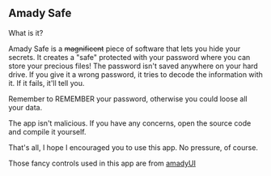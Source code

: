 ## Amady Safe

What is it?

Amady Safe is a ~~magnificent~~ piece of software that lets you hide your secrets.
It creates a "safe" protected with your password where you can store your precious files!
The password isn't saved anywhere on your hard drive. If you give it a wrong password,
it tries to decode the information with it. If it fails, it'll tell you.

Remember to REMEMBER your password, otherwise you could loose all your data.

The app isn't malicious. If you have any concerns, open the source code and compile it yourself.

That's all, I hope I encouraged you to use this app.
No pressure, of course.

Those fancy controls used in this app are from [amadyUI](https://github.com/amadyreksio/amadyUI)
